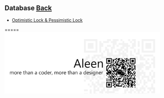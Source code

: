 ## Database	[Back](./../Readme.md)
* [Optimistic Lock & Pessimistic Lock](./乐观锁与悲观锁/乐观锁与悲观锁.md)

=====
<a href="http://aleen42.github.io/" target="_blank" ><img src="./../pic/tail.gif"></a>
